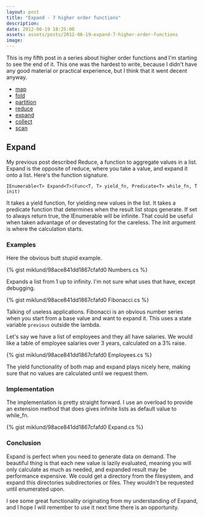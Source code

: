 ```yaml
---
layout: post
title: "Expand - 7 higher order functions"
description:
date: 2012-06-19 18:25:00
assets: assets/posts/2012-06-19-expand-7-higher-order-functions
image: 
---
```


This is my fifth post in a series about higher order functions and I'm starting to see the end of it. This one was the hardest to write, because I didn't have any good material or practical experience, but I think that it went decent anyway.

* [map](/2012/06/03/map-7-higher-order-functions.html)
* [fold](/2012/06/06/fold-7-higher-order-functions.html)
* [partition](/2012/06/10/partition-7-higher-order-functions.html)
* [reduce](/2012/06/16/reduce-7-higher-order-functions.html)
* [expand](/2012/06/19/expand-7-higher-order-functions.html)
* [collect](/2012/06/21/collect-7-higher-order-functions.html)
* [scan](/2012/06/23/scan-7-higher-order-functions.html)

## Expand

My previous post described Reduce, a function to aggregate values in a list. Expand is the opposite of reduce, where you take a value, and expand it onto a list. Here's the function signature.

```
IEnumerable<T> Expand<T>(Func<T, T> yield_fn, Predicate<T> while_fn, T init)
```

It takes a yield function, for yielding new values in the list. It takes a predicate function that determines when the result list stops generate. If set to always return true, the IEnumerable will be infinite. That could be useful when taken advantage of or devestating for the careless. The init argument is where the calculation starts.

### Examples

Here the obvious butt stupid example.

{% gist miklund/98ace841dd1867cfafd0 Numbers.cs %}

Expands a list from 1 up to infinity. I'm not sure what uses that have, except debugging.

{% gist miklund/98ace841dd1867cfafd0 Fibonacci.cs %}

Talking of useless applications. Fibonacci is an obvious number series when you start from a base value and want to expand it. This uses a state variable `previous` outside the lambda.

Let's say we have a list of employees and they all have salaries. We would like a table of employee salaries over 3 years, calculated on a 3% raise.

{% gist miklund/98ace841dd1867cfafd0 Employees.cs %}

The yield functionality of both map and expand plays nicely here, making sure that no values are calculated until we request them.

### Implementation

The implementation is pretty straight forward. I use an overload to provide an extension method that does gives infinite lists as default value to while\_fn.

{% gist miklund/98ace841dd1867cfafd0 Expand.cs %}

### Conclusion

Expand is perfect when you need to generate data on demand. The beautiful thing is that each new value is lazily evaluated, meaning you will only calculate as much as needed, and expanded result may be performance expensive. We could get a directory from the filesystem, and expand this directories subdirectories or files. They wouldn't be requested until enumerated upon.

I see some great functionality originating from my understanding of Expand, and I hope I will remember to use it next time there is an opportunity.
